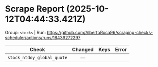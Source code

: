 # Scrape Report (2025-10-12T04:44:33.421Z)

Group: `stocks`  |  Run: https://github.com/AlbertoRoca96/scraping-checks-scheduler/actions/runs/18439272297

| Check | Changed | Keys | Error |
|---|:---:|:--|:--|
| `stock_ntdoy_global_quote` | — |  |  |
